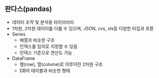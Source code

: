 ## 판다스(pandas)
- 데이터 조작 및 분석용 라이브러리
- 1차원, 2차원 데이터를 다룰 수 있으며, JSON, cvs, xls등 다양한 타입과 호환
- Series
    - 배열과 비슷한 구조
    - 인덱스를 임의로 지정할 수 있음
    - 인덱스 기준으로 연산도 가능
- DataFrame
    - 행(row), 열(colume)로 이루어진 2차원 구조
    - DB의 테이블과 비슷한 형태